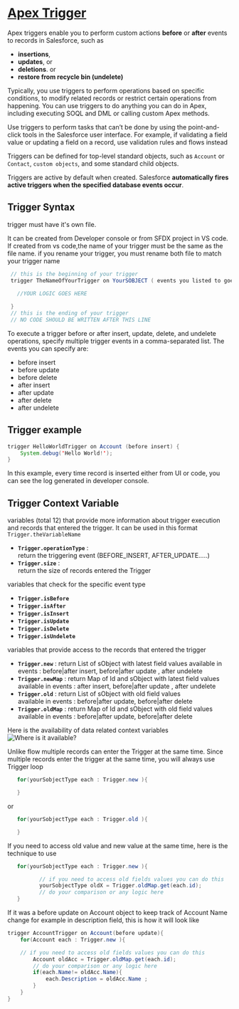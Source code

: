  # [Apex Trigger](https://developer.salesforce.com/docs/atlas.en-us.apexcode.meta/apexcode/apex_triggers.htm) 

Apex triggers enable you to perform custom actions **before** or **after** events to records in Salesforce, such as 
- **insertions**, 
- **updates**, or 
- **deletions**. or
- **restore from recycle bin (undelete)**  

Typically, you use triggers to perform operations based on specific conditions, to modify related records or restrict certain operations from happening. You can use triggers to do anything you can do in Apex, including executing SOQL and DML or calling custom Apex methods.

Use triggers to perform tasks that can’t be done by using the point-and-click tools in the Salesforce user interface. For example, if validating a field value or updating a field on a record, use validation rules and flows instead

Triggers can be defined for top-level standard objects, such as `Account` or `Contact`, `custom objects`, and some standard child objects. 

Triggers are active by default when created. Salesforce **automatically fires active triggers when the specified database events occur**.
 
## Trigger Syntax

trigger must have it's own file. 

It can be created from Developer console or from SFDX project in VS code.  
If created from vs code,the name of your trigger must be the same as the file name. if you rename your trigger, you must rename both file to match your trigger name     

```java
 // this is the beginning of your trigger
 trigger TheNameOfYourTrigger on YourSOBJECT ( events you listed to goes here) {
   
   //YOUR LOGIC GOES HERE 

 }
 // this is the ending of your trigger 
 // NO CODE SHOULD BE WRITTEN AFTER THIS LINE 
```
 

To execute a trigger before or after insert, update, delete, and undelete operations, specify multiple trigger events in a comma-separated list. The events you can specify are:
- before insert
- before update
- before delete
- after insert
- after update
- after delete
- after undelete


## Trigger example 
```java
trigger HelloWorldTrigger on Account (before insert) {
	System.debug('Hello World!');
}
```
In this example, every time record is inserted either from UI or code, you can see the log generated in developer console. 

## Trigger Context Variable

variables (total 12) that provide more information about trigger execution and records that entered the trigger. 
It can be used in this format `Trigger.theVariableName`     

- **`Trigger.operationType`** :  
return the triggering event (BEFORE_INSERT, AFTER_UPDATE.....)
- **`Trigger.size`** :  
return the size of records entered the Trigger

variables that check for the specific event type 

- **`Trigger.isBefore`**
- **`Trigger.isAfter`**
- **`Trigger.isInsert`**
- **`Trigger.isUpdate`**
- **`Trigger.isDelete`**
- **`Trigger.isUndelete`** 

variables that provide access to the records that entered the trigger 
- **`Trigger.new`** :
    return List of sObject with latest field values 
    available in events : before|after insert, before|after update , after undelete   
- **`Trigger.newMap`** :
    return Map of Id and sObject with latest field values 
    available in events : after insert, before|after update , after undelete   
- **`Trigger.old`** : 
    return List of sObject with old field values  
    available in events :  before|after update, before|after delete
- **`Trigger.oldMap`** : 
    return Map of Id and sObject with old field values 
    available in events :  before|after update, before|after delete

Here is the availability of data related context variables 
![Where is it available?](https://media.discordapp.net/attachments/1025426130678849543/1087390820904218645/image.png)

Unlike flow multiple records can enter the Trigger at the same time.
Since multiple records enter the trigger at the same time, you will always use Trigger loop
```java
   for(yourSobjectType each : Trigger.new ){

   }
```
or    
```java
   for(yourSobjectType each : Trigger.old ){

   } 
```
If you need to access old value and new value at the same time, here is the technique to use
```java
   for(yourSobjectType each : Trigger.new ){

          // if you need to access old fields values you can do this
          yourSobjectType oldX = Trigger.oldMap.get(each.id); 
          // do your comparison or any logic here 
   } 
```
If it was a before update on Account object to keep track of Account Name change for example in description field, this is how it will look like
```java
trigger AccountTrigger on Account(before update){
    for(Account each : Trigger.new ){

    // if you need to access old fields values you can do this
        Account oldAcc = Trigger.oldMap.get(each.id); 
        // do your comparison or any logic here
        if(each.Name!= oldAcc.Name){
            each.Description = oldAcc.Name ; 
        } 
    } 
}
``` 
 